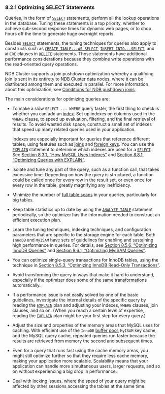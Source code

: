 ### 8.2.1 Optimizing SELECT Statements

Queries, in the form of [`SELECT`](https://dev.mysql.com/doc/refman/8.0/en/select.html) statements, perform all the lookup operations in the database. Tuning these statements is a top priority, whether to achieve sub-second response times for dynamic web pages, or to chop hours off the time to generate huge overnight reports.

Besides [`SELECT`](https://dev.mysql.com/doc/refman/8.0/en/select.html) statements, the tuning techniques for queries also apply to constructs such as [`CREATE TABLE...AS SELECT`](https://dev.mysql.com/doc/refman/8.0/en/create-table-select.html), [`INSERT INTO...SELECT`](https://dev.mysql.com/doc/refman/8.0/en/insert-select.html), and `WHERE` clauses in [`DELETE`](https://dev.mysql.com/doc/refman/8.0/en/delete.html) statements. Those statements have additional performance considerations because they combine write operations with the read-oriented query operations.

NDB Cluster supports a join pushdown optimization whereby a qualifying join is sent in its entirety to NDB Cluster data nodes, where it can be distributed among them and executed in parallel. For more information about this optimization, see [Conditions for NDB pushdown joins](https://dev.mysql.com/doc/refman/8.0/en/mysql-cluster-options-variables.html#ndb_join_pushdown-conditions),

The main considerations for optimizing queries are:

- To make a slow `SELECT ... WHERE` query faster, the first thing to check is whether you can add an [index](https://dev.mysql.com/doc/refman/8.0/en/glossary.html#glos_index). Set up indexes on columns used in the `WHERE` clause, to speed up evaluation, filtering, and the final retrieval of results. To avoid wasted disk space, construct a small set of indexes that speed up many related queries used in your application.

  Indexes are especially important for queries that reference different tables, using features such as [joins](https://dev.mysql.com/doc/refman/8.0/en/glossary.html#glos_join) and [foreign keys](https://dev.mysql.com/doc/refman/8.0/en/glossary.html#glos_foreign_key). You can use the [`EXPLAIN`](https://dev.mysql.com/doc/refman/8.0/en/explain.html) statement to determine which indexes are used for a [`SELECT`](https://dev.mysql.com/doc/refman/8.0/en/select.html). See [Section 8.3.1, “How MySQL Uses Indexes”](https://dev.mysql.com/doc/refman/8.0/en/mysql-indexes.html) and [Section 8.8.1, “Optimizing Queries with EXPLAIN”](https://dev.mysql.com/doc/refman/8.0/en/using-explain.html).

- Isolate and tune any part of the query, such as a function call, that takes excessive time. Depending on how the query is structured, a function could be called once for every row in the result set, or even once for every row in the table, greatly magnifying any inefficiency.

- Minimize the number of [full table scans](https://dev.mysql.com/doc/refman/8.0/en/glossary.html#glos_full_table_scan) in your queries, particularly for big tables.

- Keep table statistics up to date by using the [`ANALYZE TABLE`](https://dev.mysql.com/doc/refman/8.0/en/analyze-table.html) statement periodically, so the optimizer has the information needed to construct an efficient execution plan.

- Learn the tuning techniques, indexing techniques, and configuration parameters that are specific to the storage engine for each table. Both `InnoDB` and `MyISAM` have sets of guidelines for enabling and sustaining high performance in queries. For details, see [Section 8.5.6, “Optimizing InnoDB Queries”](https://dev.mysql.com/doc/refman/8.0/en/optimizing-innodb-queries.html) and [Section 8.6.1, “Optimizing MyISAM Queries”](https://dev.mysql.com/doc/refman/8.0/en/optimizing-queries-myisam.html).

- You can optimize single-query transactions for InnoDB tables, using the technique in [Section 8.5.3, “Optimizing InnoDB Read-Only Transactions”](https://dev.mysql.com/doc/refman/8.0/en/innodb-performance-ro-txn.html).

- Avoid transforming the query in ways that make it hard to understand, especially if the optimizer does some of the same transformations automatically.

- If a performance issue is not easily solved by one of the basic guidelines, investigate the internal details of the specific query by reading the [`EXPLAIN`](https://dev.mysql.com/doc/refman/8.0/en/explain.html) plan and adjusting your indexes, `WHERE` clauses, join clauses, and so on. (When you reach a certain level of expertise, reading the [`EXPLAIN`](https://dev.mysql.com/doc/refman/8.0/en/explain.html) plan might be your first step for every query.)

- Adjust the size and properties of the memory areas that MySQL uses for caching. With efficient use of the `InnoDB` [buffer pool](https://dev.mysql.com/doc/refman/8.0/en/glossary.html#glos_buffer_pool), `MyISAM` key cache, and the MySQL query cache, repeated queries run faster because the results are retrieved from memory the second and subsequent times.

- Even for a query that runs fast using the cache memory areas, you might still optimize further so that they require less cache memory, making your application more scalable. Scalability means that your application can handle more simultaneous users, larger requests, and so on without experiencing a big drop in performance.

- Deal with locking issues, where the speed of your query might be affected by other sessions accessing the tables at the same time.

